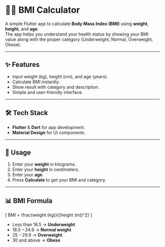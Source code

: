 # 🏋️‍♂️ BMI Calculator

A simple Flutter app to calculate **Body Mass Index (BMI)** using **weight**, **height**, and **age**.  
The app helps you understand your health status by showing your BMI value along with the proper category (Underweight, Normal, Overweight, Obese).

---

## ✨ Features
- Input weight (kg), height (cm), and age (years).
- Calculate BMI instantly.
- Show result with category and description.
- Simple and user-friendly interface.

---

## 🛠️ Tech Stack
- **Flutter** & **Dart** for app development.
- **Material Design** for UI components.

---

## 📱 Usage
1. Enter your **weight** in kilograms.
2. Enter your **height** in centimeters.
3. Enter your **age**.
4. Press **Calculate** to get your BMI and category.

---

## 📊 BMI Formula
\[
BMI = \frac{weight (kg)}{(height (m))^2}
\]

- Less than 18.5 → **Underweight**  
- 18.5 – 24.9 → **Normal weight**  
- 25 – 29.9 → **Overweight**  
- 30 and above → **Obese**  


